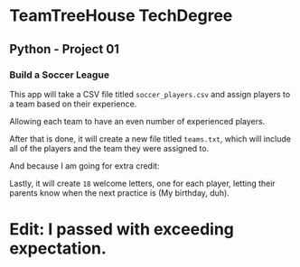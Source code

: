 # TeamTreeHouse TechDegree
## Python - Project 01
### Build a Soccer League

This app will take a CSV file titled `soccer_players.csv` and assign
players to a team based on their experience.

Allowing each team to have an even number of experienced players.

After that is done, it will create a new file titled `teams.txt`,
which will include all of the players and the team they were assigned to.

And because I am going for extra credit:

Lastly, it will create `18` welcome letters, one for each player, letting
their parents know when the next practice is (My birthday, duh). 


# Edit: I passed with exceeding expectation. 
